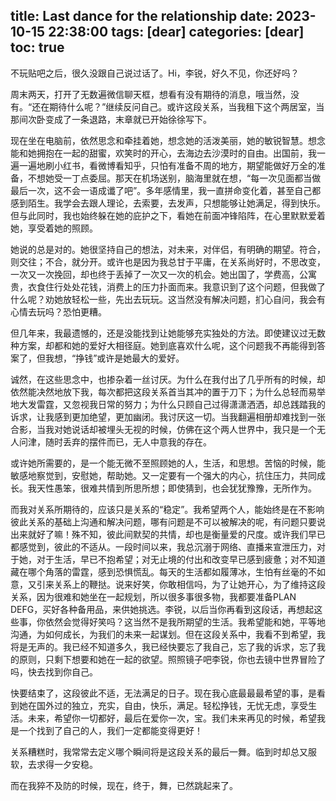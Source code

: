 title: Last dance for the relationship
date: 2023-10-15 22:38:00
tags: [dear]
categories: [dear]
toc: true
---
不玩贴吧之后，很久没跟自己说过话了。Hi，李锐，好久不见，你还好吗？
  
周末两天，打开了无数遍微信聊天框，想看有没有期待的消息，哦当然，没有。“还在期待什么呢？”继续反问自己。或许这段关系，当我租下这个两居室，当那间次卧变成了一条退路，末章就已开始徐徐写下。
   
现在坐在电脑前，依然思念和牵挂着她，想念她的活泼美丽，她的敏锐智慧。想念能和她拥抱在一起的甜蜜，欢笑时的开心，去海边去沙漠时的自由。出国前，我一遍一遍地刷小红书，看微博看知乎，只怕有准备不周的地方，期望能做好万全的准备，不想她受一丁点委屈。那天在机场送别，脑海里就在想，“每一次见面都当做最后一次，这不会一语成谶了吧”。多年感情里，我一直拼命变化着，甚至自己都感到陌生。我学会去跟人理论，去索要，去发声，只想能够让她满足，得到快乐。但与此同时，我也始终躲在她的庇护之下，看她在前面冲锋陷阵，在心里默默爱着她，享受着她的照顾。
  
她说的总是对的。她很坚持自己的想法，对未来，对伴侣，有明确的期望。符合，则交往；不合，就分开。或许也是因为我总甘于平庸，在关系尚好时，不思改变，一次又一次挽回，却也终于丢掉了一次又一次的机会。她出国了，学费高，公寓贵，衣食住行处处花钱，消费上的压力扑面而来。我意识到了这个问题，但我做了什么呢？劝她放轻松一些，先出去玩玩。这当然没有解决问题，扪心自问，我会有心情去玩吗？恐怕更糟。
  
但几年来，我最遗憾的，还是没能找到让她能够充实独处的方法。即使建议过无数种方案，却都和她的爱好大相径庭。她到底喜欢什么呢，这个问题我不再能得到答案了，但我想，“挣钱”或许是她最大的爱好。
  
诚然，在这些思念中，也掺杂着一丝讨厌。为什么在我付出了几乎所有的时候，却依然能决然地放下我，每次都把这段关系首当其冲的置于刀下；为什么总轻而易举地大发雷霆，又忽视我日常的努力；为什么只顾自己过得潇潇洒洒，却总践踏我的诉求，让我感到更加绝望，更加幽闭。我讨厌这一切。当我翻遍相册却难找到一张合影，当我对她说话却被埋头无视的时候，仿佛在这个两人世界中，我只是一个无人问津，随时丢弃的摆件而已，无人中意我的存在。
  
或许她所需要的，是一个能无微不至照顾她的人，生活，和思想。苦恼的时候，能敏感地察觉到，安慰她，帮助她。又一定要有一个强大的内心，抗住压力，共同成长。我天性愚笨，很难共情到所思所想；即使猜到，也会犹犹豫豫，无所作为。
  
而我对关系所期待的，应该只是关系的“稳定”。我希望两个人，能始终是在不影响彼此关系的基础上沟通和解决问题，哪有问题是不可以被解决的呢，有问题只要说出来就好了嘛！殊不知，彼此间默契的共情，却也是衡量爱的尺度。或许我们早已都感觉到，彼此的不适从。一段时间以来，我总沉溺于网络、直播来宣泄压力，对于她，对于生活，早已不抱希望；对无止境的付出和改变早已感到疲惫；对不知道藏在哪个角落的雷霆，感到恐惧慌乱。每天的生活都如履薄冰，生怕有丝毫的不如意，又引来关系上的鞭挞。说来好笑，你敢相信吗，为了让她开心，为了维持这段关系，因为很难和她坐在一起规划，所以很多事很多物，我都要准备PLAN DEFG，买好各种备用品，来供她挑选。李锐，以后当你再看到这段话，再想起这些事，你依然会觉得好笑吗？这当然不是我所期望的生活。我希望能和她，平等地沟通，为如何成长，为我们的未来一起谋划。但在这段关系中，我看不到希望，我将是无声的。我已经不知道多久，我已经快要忘了我自己，忘了我的诉求，忘了我的原则，只剩下想要和她在一起的欲望。照照镜子吧李锐，你也去镜中世界冒险了吗，快去找到你自己。

快要结束了，这段彼此不适，无法满足的日子。现在我心底最最最希望的事，是看到她在国外过的独立，充实，自由，快乐，满足。轻松挣钱，无忧无虑，享受生活。未来，希望你一切都好，最后在爱你一次，宝。我们未来再见的时候，希望我是一个找到了自己的人，我们一定都能变得更好！
  
关系糟糕时，我常常去定义哪个瞬间将是这段关系的最后一舞。临到时却总又服软，去求得一夕安稳。
  
而在我猝不及防的时候，现在，终于，舞，已然跳起来了。
